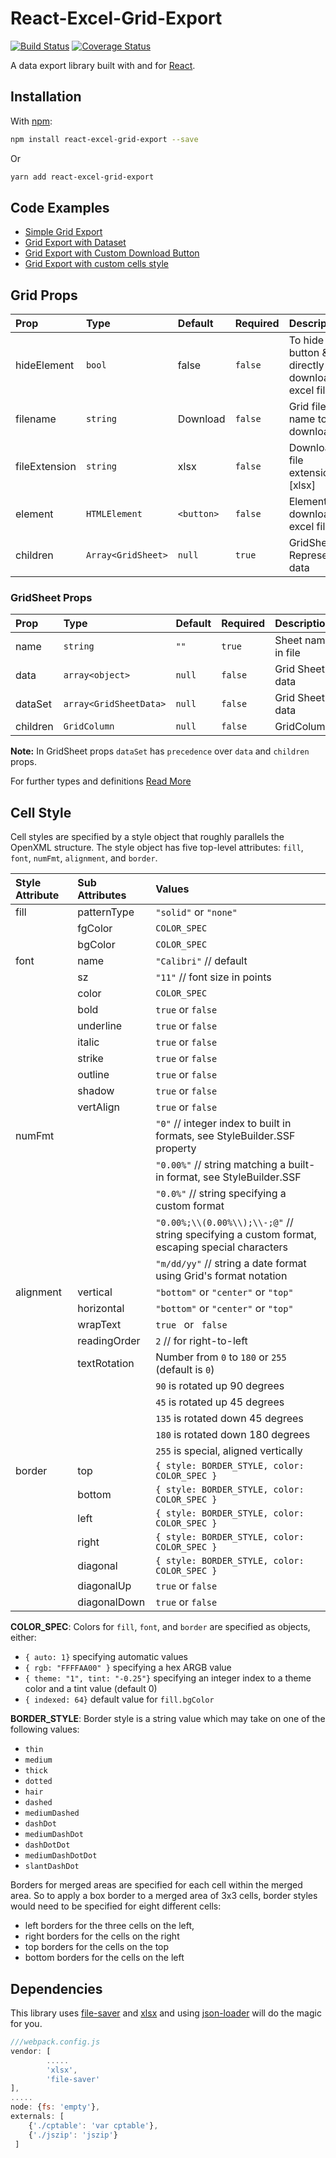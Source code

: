 # React-Excel-Grid-Export

[![Build Status](https://travis-ci.com/coolbeatz71/react-excel-grid-export.svg?branch=master)](https://travis-ci.com/coolbeatz71/react-excel-grid-export.svg?branch=master)
[![Coverage Status](https://coveralls.io/repos/github/coolbeatz71/react-excel-grid-export/badge.svg?branch=master)](https://coveralls.io/github/coolbeatz71/react-excel-grid-export?branch=master)

A data export library built with and for [React](http://facebook.github.io/react/index.html).

## Installation

With [npm](https://www.npmjs.org/package/react-excel-grid-export):

```sh
npm install react-excel-grid-export --save
```

Or

```sh
yarn add react-excel-grid-export
```

## Code Examples

- [Simple Grid Export](examples/simple_excel_export_01.md)
- [Grid Export with Dataset](examples/simple_excel_export_02.md)
- [Grid Export with Custom Download Button](examples/with_custom_download_element.md)
- [Grid Export with custom cells style](examples/styled_excel_sheet.md)

## Grid Props

| Prop          | Type               | Default    | Required | Description                                       |
| :------------ | :----------------- | :--------- | :------- | :------------------------------------------------ |
| hideElement   | `bool`             | false      | `false`  | To hide the button & directly download excel file |
| filename      | `string`           | Download   | `false`  | Grid file name to be downloaded                   |
| fileExtension | `string`           | xlsx       | `false`  | Download file extension [xlsx]                    |
| element       | `HTMLElement`      | `<button>` | `false`  | Element to download excel file                    |
| children      | `Array<GridSheet>` | `null`     | `true`   | GridSheet Represents data                         |

### GridSheet Props

| Prop     | Type                   | Default | Required | Description        |
| :------- | :--------------------- | :------ | :------- | :----------------- |
| name     | `string`               | `""`    | `true`   | Sheet name in file |
| data     | `array<object>`        | `null`  | `false`  | Grid Sheet data    |
| dataSet  | `array<GridSheetData>` | `null`  | `false`  | Grid Sheet data    |
| children | `GridColumn`           | `null`  | `false`  | GridColumns        |

**Note:** In GridSheet props `dataSet` has `precedence` over `data` and `children` props.

For further types and definitions [Read More](types/types.md)

## Cell Style

Cell styles are specified by a style object that roughly parallels the OpenXML structure. The style object has five
top-level attributes: `fill`, `font`, `numFmt`, `alignment`, and `border`.

| Style Attribute | Sub Attributes | Values                                                                                        |
| :-------------- | :------------- | :-------------------------------------------------------------------------------------------- |
| fill            | patternType    | `"solid"` or `"none"`                                                                         |
|                 | fgColor        | `COLOR_SPEC`                                                                                  |
|                 | bgColor        | `COLOR_SPEC`                                                                                  |
| font            | name           | `"Calibri"` // default                                                                        |
|                 | sz             | `"11"` // font size in points                                                                 |
|                 | color          | `COLOR_SPEC`                                                                                  |
|                 | bold           | `true` or `false`                                                                             |
|                 | underline      | `true` or `false`                                                                             |
|                 | italic         | `true` or `false`                                                                             |
|                 | strike         | `true` or `false`                                                                             |
|                 | outline        | `true` or `false`                                                                             |
|                 | shadow         | `true` or `false`                                                                             |
|                 | vertAlign      | `true` or `false`                                                                             |
| numFmt          |                | `"0"` // integer index to built in formats, see StyleBuilder.SSF property                     |
|                 |                | `"0.00%"` // string matching a built-in format, see StyleBuilder.SSF                          |
|                 |                | `"0.0%"` // string specifying a custom format                                                 |
|                 |                | `"0.00%;\\(0.00%\\);\\-;@"` // string specifying a custom format, escaping special characters |
|                 |                | `"m/dd/yy"` // string a date format using Grid's format notation                              |
| alignment       | vertical       | `"bottom"` or `"center"` or `"top"`                                                           |
|                 | horizontal     | `"bottom"` or `"center"` or `"top"`                                                           |
|                 | wrapText       | `true ` or ` false`                                                                           |
|                 | readingOrder   | `2` // for right-to-left                                                                      |
|                 | textRotation   | Number from `0` to `180` or `255` (default is `0`)                                            |
|                 |                | `90` is rotated up 90 degrees                                                                 |
|                 |                | `45` is rotated up 45 degrees                                                                 |
|                 |                | `135` is rotated down 45 degrees                                                              |
|                 |                | `180` is rotated down 180 degrees                                                             |
|                 |                | `255` is special, aligned vertically                                                          |
| border          | top            | `{ style: BORDER_STYLE, color: COLOR_SPEC }`                                                  |
|                 | bottom         | `{ style: BORDER_STYLE, color: COLOR_SPEC }`                                                  |
|                 | left           | `{ style: BORDER_STYLE, color: COLOR_SPEC }`                                                  |
|                 | right          | `{ style: BORDER_STYLE, color: COLOR_SPEC }`                                                  |
|                 | diagonal       | `{ style: BORDER_STYLE, color: COLOR_SPEC }`                                                  |
|                 | diagonalUp     | `true` or `false`                                                                             |
|                 | diagonalDown   | `true` or `false`                                                                             |

**COLOR_SPEC**: Colors for `fill`, `font`, and `border` are specified as objects, either:

- `{ auto: 1}` specifying automatic values
- `{ rgb: "FFFFAA00" }` specifying a hex ARGB value
- `{ theme: "1", tint: "-0.25"}` specifying an integer index to a theme color and a tint value (default 0)
- `{ indexed: 64}` default value for `fill.bgColor`

**BORDER_STYLE**: Border style is a string value which may take on one of the following values:

- `thin`
- `medium`
- `thick`
- `dotted`
- `hair`
- `dashed`
- `mediumDashed`
- `dashDot`
- `mediumDashDot`
- `dashDotDot`
- `mediumDashDotDot`
- `slantDashDot`

Borders for merged areas are specified for each cell within the merged area. So to apply a box border to a merged area of 3x3 cells, border styles would need to be specified for eight different cells:

- left borders for the three cells on the left,
- right borders for the cells on the right
- top borders for the cells on the top
- bottom borders for the cells on the left

## Dependencies

This library uses [file-saver](https://www.npmjs.com/package/file-saver) and [xlsx](https://www.npmjs.com/package/xlsx) and using [json-loader](https://www.npmjs.com/package/json-loader) will do the magic for you.

```javascript
///webpack.config.js
vendor: [
        .....
        'xlsx',
        'file-saver'
],
.....
node: {fs: 'empty'},
externals: [
    {'./cptable': 'var cptable'},
    {'./jszip': 'jszip'}
 ]
```
